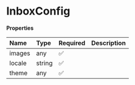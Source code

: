 # InboxConfig

**Properties**

| Name   | Type   | Required | Description |
| :----- | :----- | :------- | :---------- |
| images | any    | ✅       |             |
| locale | string | ✅       |             |
| theme  | any    | ✅       |             |
